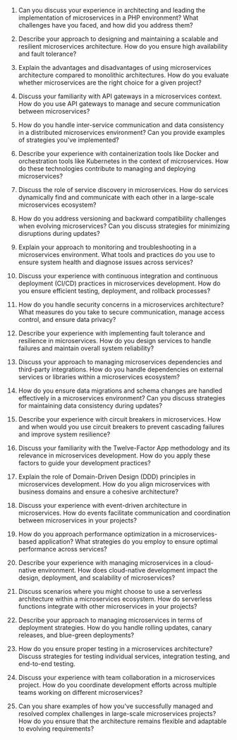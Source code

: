 1. Can you discuss your experience in architecting and leading the implementation of microservices in a PHP environment? What challenges have you faced, and how did you address them?

2. Describe your approach to designing and maintaining a scalable and resilient microservices architecture. How do you ensure high availability and fault tolerance?

3. Explain the advantages and disadvantages of using microservices architecture compared to monolithic architectures. How do you evaluate whether microservices are the right choice for a given project?

4. Discuss your familiarity with API gateways in a microservices context. How do you use API gateways to manage and secure communication between microservices?

5. How do you handle inter-service communication and data consistency in a distributed microservices environment? Can you provide examples of strategies you've implemented?

6. Describe your experience with containerization tools like Docker and orchestration tools like Kubernetes in the context of microservices. How do these technologies contribute to managing and deploying microservices?

7. Discuss the role of service discovery in microservices. How do services dynamically find and communicate with each other in a large-scale microservices ecosystem?

8. How do you address versioning and backward compatibility challenges when evolving microservices? Can you discuss strategies for minimizing disruptions during updates?

9. Explain your approach to monitoring and troubleshooting in a microservices environment. What tools and practices do you use to ensure system health and diagnose issues across services?

10. Discuss your experience with continuous integration and continuous deployment (CI/CD) practices in microservices development. How do you ensure efficient testing, deployment, and rollback processes?

11. How do you handle security concerns in a microservices architecture? What measures do you take to secure communication, manage access control, and ensure data privacy?

12. Describe your experience with implementing fault tolerance and resilience in microservices. How do you design services to handle failures and maintain overall system reliability?

13. Discuss your approach to managing microservices dependencies and third-party integrations. How do you handle dependencies on external services or libraries within a microservices ecosystem?

14. How do you ensure data migrations and schema changes are handled effectively in a microservices environment? Can you discuss strategies for maintaining data consistency during updates?

15. Describe your experience with circuit breakers in microservices. How and when would you use circuit breakers to prevent cascading failures and improve system resilience?

16. Discuss your familiarity with the Twelve-Factor App methodology and its relevance in microservices development. How do you apply these factors to guide your development practices?

17. Explain the role of Domain-Driven Design (DDD) principles in microservices development. How do you align microservices with business domains and ensure a cohesive architecture?

18. Discuss your experience with event-driven architecture in microservices. How do events facilitate communication and coordination between microservices in your projects?

19. How do you approach performance optimization in a microservices-based application? What strategies do you employ to ensure optimal performance across services?

20. Describe your experience with managing microservices in a cloud-native environment. How does cloud-native development impact the design, deployment, and scalability of microservices?

21. Discuss scenarios where you might choose to use a serverless architecture within a microservices ecosystem. How do serverless functions integrate with other microservices in your projects?

22. Describe your approach to managing microservices in terms of deployment strategies. How do you handle rolling updates, canary releases, and blue-green deployments?

23. How do you ensure proper testing in a microservices architecture? Discuss strategies for testing individual services, integration testing, and end-to-end testing.

24. Discuss your experience with team collaboration in a microservices project. How do you coordinate development efforts across multiple teams working on different microservices?

25. Can you share examples of how you've successfully managed and resolved complex challenges in large-scale microservices projects? How do you ensure that the architecture remains flexible and adaptable to evolving requirements?